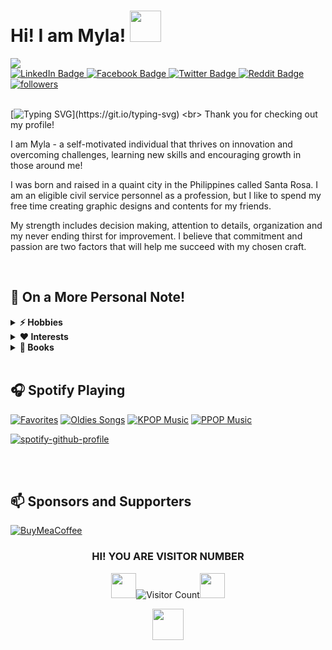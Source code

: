 # Hi! I am Myla! <img src="https://media.giphy.com/media/w1OBpBd7kJqHrJnJ13/giphy.gif" width="50"/>
  
   <div> <img src="https://i.pinimg.com/originals/91/4e/84/914e84b69d2e9527442671c00bda6335.jpg"/> </div>
  
  <a href="https://www.linkedin.com/in/myla-talampas-45aaa0193">
    <img src="https://img.shields.io/badge/LinkedIn-blue?style=for-the-badge&logo=linkedin&logoColor=white" alt="LinkedIn Badge" title="Follow me on LinkedIn"/>
  </a>
  <a href="https://web.facebook.com/myla.talampas">
    <img src="https://img.shields.io/badge/Facebook-violet?style=for-the-badge&logo=Facebook&logoColor=white%22%20alt=%22Facebook%20Badge" alt="Facebook Badge" title="Follow me on Facebook"/>
  </a>
  <a href="https://twitter.com/MylaTheBeat">
    <img src="https://img.shields.io/badge/Twitter-blue?style=for-the-badge&logo=twitter&logoColor=white" alt="Twitter Badge" title="Follow me on Twitter"/>
  </a>
 <a href="https://reddit.com/u/TheLostWander_er">
    <img src="https://img.shields.io/badge/Reddit-red?style=for-the-badge&logo=reddit&logoColor=white" alt="Reddit Badge" title="Follow me on Reddit"/>
  </a>
      <a href="https://github.com/Myla00?tab=followers">
    <img alt="followers" title="Follow me on Github" src="https://custom-icon-badges.demolab.com/github/followers/Myla00?color=236ad3&labelColor=1155ba&style=for-the-badge&logo=person-add&label=Follow&logoColor=white"/></a>
  <br><br>
  
[![Typing SVG](https://readme-typing-svg.demolab.com?font=Dancing+Script&weight=500&size=30&pause=1000&color=F73BD3&width=650&height=80&lines=I+am+a+GitHub+Noob.;I+am+always+up+for+challenges+;and+love+learning+new+things!)](https://git.io/typing-svg)
<br>
Thank you for checking out my profile!

I am Myla - a self-motivated individual that thrives on innovation and overcoming challenges, learning new skills and encouraging growth in those around me!

I was born and raised in a quaint city in the Philippines called Santa Rosa. 
I am an eligible civil service personnel as a profession, but I like to spend my free time creating graphic designs and contents for my friends.

  
  My strength includes decision making, attention to details, organization and my never ending thirst for improvement. I believe that commitment and passion are two factors that will help me succeed with my chosen craft.
  
 <br>
  
## 🤝 On a More Personal Note!
<details>
    <summary><b>⚡ Hobbies</b></summary><br/>
Reading is my hobby, my escape into a wonderful world of fiction and imagination.
<br><br>
Reading is one of the greatest joys in life. It allows us to forget about our troubles for just a little while, and it can be done anywhere at any time.<br><br>
Whether you're reading on your phone or in bed, there's always something interesting happening around you: people talking, cars honking their horns outside your window—or maybe just your own thoughts floating through your head! Reading gives us access to great stories that we might otherwise never experience if we weren't able to read them ourselves (or watch movies based on them).
<br><br>
</details>

<details>
<summary><b> ❤️ Interests</b></summary><br/>
  
  * <a href="https://www.history.com/shows/ancient-aliens">Ancient Aliens </a> <br> 
  * <a href="https://www.history.com/topics/inventions/nikola-tesla">Nikola Tesla </a> <br> 
  * <a href= "https://www.youtube.com/watch?v=clMGAT50bqY">Conspiracy Theories </a><br> 
  * <a href= "https://www.netflix.com/ph-en/title/81026055">Unsolved Mysteries </a><br><br>
</details>

<details>
    <summary><b>🌱 Books</b></summary><br/>
  
  * Zoya by Danielle Steel 
  * I Want to Die Please Fix Me by Anna Mehler Paperny
  * The Gifts of Imperfection by Brene Brown</details>

<br>

## 🎧 Spotify Playing

[![Favorites](https://img.shields.io/badge/Favorite%20Music-%231DB954.svg?&style=flat-square&logo=spotify&logoColor=white)](https://open.spotify.com/playlist/5Xrfg086oV4SgoMyfmYXfG)  [![Oldies Songs](https://img.shields.io/badge/Oldies%20Songs-%231DB954.svg?&style=flat-square&logo=spotify&logoColor=white)](https://open.spotify.com/playlist/2vKPngFZj07ZZLqHlaiKna) [![KPOP Music](https://img.shields.io/badge/KPOP%20Music-%231DB954.svg?&style=flat-square&logo=spotify&logoColor=white)](https://open.spotify.com/playlist/2DFExFNWYOwQMZy6wUeCxX?si=s1Ndgj8hTg-r8zLlvRgv1Q) [![PPOP Music](https://img.shields.io/badge/PPOP%20Music-%231DB954.svg?&style=flat-square&logo=spotify&logoColor=white)](https://open.spotify.com/playlist/58bZKfJFpUl2CwWET1QJ3X?si=259YV8_VRS-IKHsFZMmPTQ)



  [![spotify-github-profile](https://spotify-github-profile.vercel.app/api/view?uid=k7avih93kc4vf079074xwtubw&cover_image=true&theme=novatorem&show_offline=false&background_color=000000&bar_color=01fefa&bar_color_cover=false)](https://open.spotify.com/user/k7avih93kc4vf079074xwtubw)	
  
  <br><br>
  
## 📫 Sponsors and Supporters


[![BuyMeaCoffee](https://img.shields.io/badge/Buymeacoffee-%23FFDD00.svg?&style=for-the-badge&logo=buy-me-a-coffee&logoColor=black)](https://www.buymeacoffee.com/mylaptalampas)
  
  
  
  
  
  <div id="header" align="center">

  ### HI! YOU ARE VISITOR NUMBER
<img src="https://media.giphy.com/media/idUegzT60kKzXl7iAq/giphy.gif" width="40"/>![Visitor Count](https://profile-counter.glitch.me/{Myla00}/count.svg)<img src="https://media.giphy.com/media/idUegzT60kKzXl7iAq/giphy.gif" width="40"/>
  <BR>
    

    
  <div id="header" align="center">


   <img src="https://media.giphy.com/media/8pp9vsAc5GYNY0ron0/giphy.gif" width="50"/>
  
 
 
    
    
<!--
**Myla00/Myla00** is a ✨ _special_ ✨ repository because its `README.md` (this file) appears on your GitHub profile.

Here are some ideas to get you started:

- 🔭 I’m currently working on ...
- 🌱 I’m currently learning ...
- 👯 I’m looking to collaborate on ...
- 🤔 I’m looking for help with ...
- 💬 Ask me about ...
- 📫 How to reach me: ...
- 😄 Pronouns: ...
- ⚡ Fun fact: ...
-->
